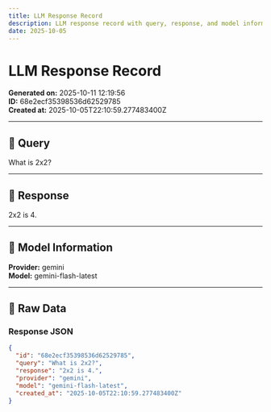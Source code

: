 ```yaml
---
title: LLM Response Record
description: LLM response record with query, response, and model information
date: 2025-10-05
---
```


# LLM Response Record

**Generated on:** 2025-10-11 12:19:56  
**ID:** 68e2ecf35398536d62529785  
**Created at:** 2025-10-05T22:10:59.277483400Z

---

## 🤖 Query

What is 2x2?

---

## 💬 Response

2x2 is 4.

---

## 🔧 Model Information

**Provider:** gemini  
**Model:** gemini-flash-latest

---

## 📄 Raw Data

### Response JSON
```json
{
  "id": "68e2ecf35398536d62529785",
  "query": "What is 2x2?",
  "response": "2x2 is 4.",
  "provider": "gemini",
  "model": "gemini-flash-latest",
  "created_at": "2025-10-05T22:10:59.277483400Z"
}
```